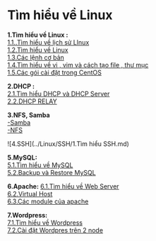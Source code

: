 # **Tìm hiểu về Linux**
**1.Tìm hiểu về Linux :**      
[1.1..Tìm hiểu về lịch sử LInux](./Tim_hieu_chung/docs/1.1.Lich_su_Linux.md)  
[1.2.Tìm hiểu về Linux](./Tim_hieu_chung/docs/1.2.Tim_hieu_ve_Linux.md)          
[1.3.Các lệnh cơ bản ](./Tim_hieu_chung/docs/2.Cac_lenh_co_ban.md)     
[1.4.Tìm hiểu về vi , vim và cách tạo file , thư mục](./Tim_hieu_chung/docs/3.Vi_Vim_Cach_tao_file_thu_muc.md)      
[1.5.Các gói cài đặt trong CentOS](./Tim_hieu_chung/docs/4.Goi_cai_dat_trong_CentOS.md)      

**2.DHCP :**   
[2.1.Tìm hiểu DHCP và DHCP Server](./DHCP/docs/1.DHCP_va_DHCP_Server.md)   
[2.2.DHCP RELAY](./DHCP/docs/2.DHCP_RELAY.md)   

**3.NFS, Samba**  
[-Samba](./NFS_Samba/docs/1.Samba.md)  
[-NFS](./NFS_Samba/docs/2.NFS.md)    
 
 ![4.SSH](../Linux/SSH/1.Tìm hiểu SSH.md)  
 
 **5.MySQL:**  
[5.1.Tìm hiểu về MySQL](./MySQL/docs/1.Tim_hieu_ve_SQL.md)    
[5.2.Backup và Restore MySQL](./MySQL/docs/2.Backup_Restore_MySQL.md)    
 
 **6.Apache:**
[6.1.Tìm hiểu về Web Server](./Apache/docs/1.Tim_hieu_ve_Web_Server.md)  
[6.2.Virtual Host](./Apache/docs/2.Virtual_Host_Apache.md)    
[6.3.Các module của apache](./Apache/docs/3.Module_Apache.md)    

**7.Wordpress:**  
[7.1.Tìm hiểu về Wordpress]( ./Wordpress/docs/1.Tim_hieu_ve_Wordpress.md)    
[7.2.Cài đặt Wordpres trên 2 node](./Wordpress/docs/2.Cai_dat_Wordpress_va_SQL_tren_2_node.md)  



